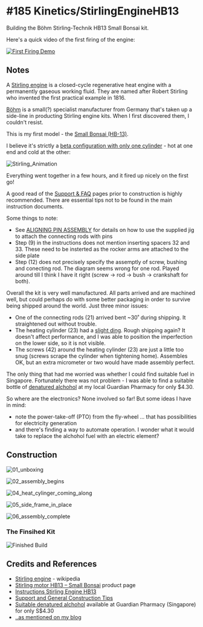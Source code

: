 # #185 Kinetics/StirlingEngineHB13

Building the Böhm Stirling-Technik HB13 Small Bonsai kit.

Here's a quick video of the first firing of the engine:

[![First Firing Demo](http://img.youtube.com/vi/SpzR4BYEarM/0.jpg)](http://www.youtube.com/watch?v=SpzR4BYEarM)

## Notes

A [Stirling engine](https://en.wikipedia.org/wiki/Stirling_engine) is a closed-cycle regenerative heat engine with a permanently gaseous working fluid.
They are named after Robert Stirling who invented the first practical example in 1816.

[Böhm](http://www.en.boehm-stirling.com/about-us.html) is a small(?) specialist manufacturer from Germany that's taken up a side-line in producting Stirling engine kits.
When I first discovered them, I couldn't resist.

This is my first model - the [Small Bonsai (HB-13)](http://www.en.boehm-stirling.com/hb13.html).

I believe it's strictly a [beta configuration with only one cylinder](https://en.wikipedia.org/wiki/Stirling_engine#Configurations) - hot at one end and cold at the other:

![Stirling_Animation](https://upload.wikimedia.org/wikipedia/commons/4/4e/Stirling_Animation.gif)

Everything went together in a few hours, and it fired up nicely on the first go!

A good read of the [Support & FAQ](http://www.en.boehm-stirling.com/support.html) pages prior to construction is highly recommended.
There are essential tips not to be found in the main instruction documents.

Some things to note:
* See [ALIGNING PIN ASSEMBLY](http://www.en.boehm-stirling.com/support.html#passstiftmontage) for details on how to use the supplied jig to attach the connecting rods with pins
* Step (9) in the instructions does not mention inserting spacers 32 and 33. These need to be insterted as the rocker arms are attached to the side plate
* Step (12) does not precisely specify the assemptly of screw, bushing and conecting rod. The diagram seems wrong for one rod. Played around till I think I have it right (screw -> rod -> bush -> crankshaft for both).

Overall the kit is very well manufactured. All parts arrived and are machined well, but could perhaps do with some better packaging in order to survive being shipped around the world. Just three minor issues:
* One of the connecting rods (21) arrived bent ~30˚ during shipping. It straightened out without trouble.
* The heating cylinder (23) had a [slight ding](./assets/03_shipped_with_a_ding.jpg?raw=true). Rough shipping again? It doesn't affect performance, and I was able to position the imperfection on the lower side, so it is not visible.
* The screws (42) around the heating cylinder (23) are just a little too snug (screws scrape the cylinder when tightening home). Assembles OK, but an extra micrometer or two would have made assembly perfect.

The only thing that had me worried was whether I could find suitable fuel in Singapore. Fortunately there was not problem - I was able to find a suitable bottle of [denatured alchohol](http://www.guardian.com.sg/denatured-alcohol-120ml/p/158504) at my local Guardian Pharmacy for only $4.30.

So where are the electronics? None involved so far! But some ideas I have in mind:
* note the power-take-off (PTO) from the fly-wheel ... that has possibilities for electricity generation
* and there's finding a way to automate operation. I wonder what it would take to replace the alchohol fuel with an electric element?

## Construction

![01_unboxing](./assets/01_unboxing.jpg?raw=true)

![02_assembly_begins](./assets/02_assembly_begins.jpg?raw=true)

![04_heat_cylinger_coming_along](./assets/04_heat_cylinger_coming_along.jpg?raw=true)

![05_side_frame_in_place](./assets/05_side_frame_in_place.jpg?raw=true)

![06_assembly_complete](./assets/06_assembly_complete.jpg?raw=true)

### The Finsihed Kit

![Finished Build](./assets/StirlingEngineHB13_build.jpg?raw=true)

## Credits and References
* [Stirling engine](https://en.wikipedia.org/wiki/Stirling_engine) - wikipedia
* [Stirling motor HB13 – Small Bonsai](http://www.en.boehm-stirling.com/hb13.html) product page
* [Instructions Stirling Engine HB13](http://www.en.boehm-stirling.com/support.html?file=tl_files/stirling-technik.de/manuals/en/Anleitung%20HB13%20E%2024042015.doc)
* [Support and General Construction Tips](http://www.en.boehm-stirling.com/support.html)
* [Suitable denatured alchohol](http://www.guardian.com.sg/denatured-alcohol-120ml/p/158504) available at Guardian Pharmacy (Singapore) for only S$4.30
* [..as mentioned on my blog](http://blog.tardate.com/2016/02/littlearduinoprojects185-building-bohm.html)
